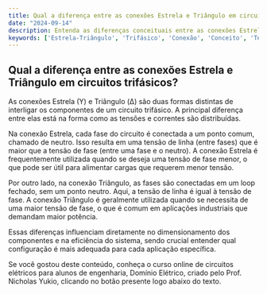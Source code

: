 ```yaml
---
title: Qual a diferença entre as conexões Estrela e Triângulo em circuitos trifásicos?
date: "2024-09-14"
description: Entenda as diferenças conceituais entre as conexões Estrela e Triângulo em circuitos trifásicos.
keywords: ['Estrela-Triângulo', 'Trifásico', 'Conexão', 'Conceito', 'Tensão', 'Exercício', 'Fator']
---
```


## Qual a diferença entre as conexões Estrela e Triângulo em circuitos trifásicos?

As conexões Estrela (Y) e Triângulo (Δ) são duas formas distintas de interligar os componentes de um circuito trifásico. A principal diferença entre elas está na forma como as tensões e correntes são distribuídas.

Na conexão Estrela, cada fase do circuito é conectada a um ponto comum, chamado de neutro. Isso resulta em uma tensão de linha (entre fases) que é maior que a tensão de fase (entre uma fase e o neutro). A conexão Estrela é frequentemente utilizada quando se deseja uma tensão de fase menor, o que pode ser útil para alimentar cargas que requerem menor tensão.

Por outro lado, na conexão Triângulo, as fases são conectadas em um loop fechado, sem um ponto neutro. Aqui, a tensão de linha é igual à tensão de fase. A conexão Triângulo é geralmente utilizada quando se necessita de uma maior tensão de fase, o que é comum em aplicações industriais que demandam maior potência.

Essas diferenças influenciam diretamente no dimensionamento dos componentes e na eficiência do sistema, sendo crucial entender qual configuração é mais adequada para cada aplicação específica.

Se você gostou deste conteúdo, conheça o curso online de circuitos elétricos para alunos de engenharia, Domínio Elétrico, criado pelo Prof. Nicholas Yukio, clicando no botão presente logo abaixo do texto.